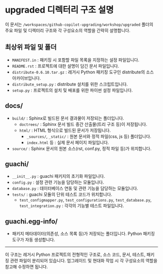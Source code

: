 # upgraded 디렉터리 구조 설명

이 문서는 `/workspaces/github-copilot-upgrading/workshop/upgraded` 폴더의 주요 파일 및 디렉터리 구조와 각 구성요소의 역할을 간략히 설명합니다.

## 최상위 파일 및 폴더

- `MANIFEST.in` : 패키징 시 포함할 파일 목록을 지정하는 설정 파일입니다.
- `README.rst` : 프로젝트에 대한 설명이 담긴 문서 파일입니다.
- `distribute-0.6.10.tar.gz` : 레거시 Python 패키징 도구인 distribute의 소스 아카이브입니다.
- `distribute_setup.py` : distribute 설치를 위한 스크립트입니다.
- `setup.py` : 프로젝트의 설치 및 배포를 위한 파이썬 설정 파일입니다.

## docs/
- `build/` : Sphinx로 빌드된 문서 결과물이 저장되는 폴더입니다.
  - `doctrees/` : Sphinx 문서 빌드 중간 산출물(트리 구조 등)이 저장됩니다.
  - `html/` : HTML 형식으로 빌드된 문서가 저장됩니다.
    - `_sources/`, `_static/` : 원본 문서와 정적 파일(css, js 등) 폴더입니다.
    - `index.html` 등 : 실제 문서 페이지 파일입니다.
- `source/` : Sphinx 문서의 원본 소스(rst, conf.py, 정적 파일 등)가 위치합니다.

## guachi/
- `__init__.py` : guachi 패키지의 초기화 파일입니다.
- `config.py` : 설정 관련 기능을 담당하는 모듈입니다.
- `database.py` : 데이터베이스 연동 및 관련 기능을 담당하는 모듈입니다.
- `tests/` : guachi 모듈의 단위 테스트 코드가 위치합니다.
  - `test_configmapper.py`, `test_configurations.py`, `test_database.py`, `test_integration.py` : 각각의 기능별 테스트 파일입니다.

## guachi.egg-info/
- 패키지 메타데이터(의존성, 소스 목록 등)가 저장되는 폴더입니다. Python 패키징 도구가 자동 생성합니다.

---

이 구조는 레거시 Python 프로젝트의 전형적인 구조로, 소스 코드, 문서, 테스트, 패키징 관련 파일이 분리되어 있습니다. 업그레이드 및 현대화 작업 시 각 구성요소의 역할을 참고해 수정하면 됩니다.

